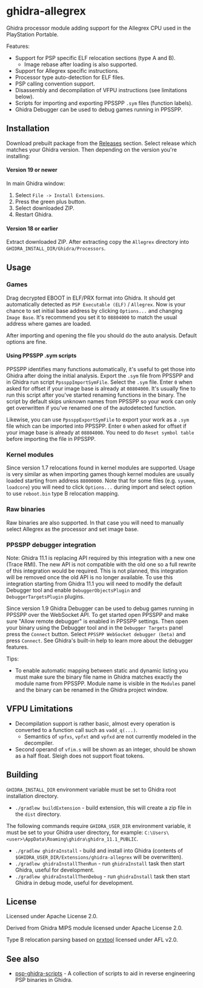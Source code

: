 ghidra-allegrex
===============

Ghidra processor module adding support for the Allegrex CPU used in the PlayStation Portable.

Features:

- Support for PSP specific ELF relocation sections (type A and B).
  - Image rebase after loading is also supported.
- Support for Allegrex specific instructions.
- Processor type auto-detection for ELF files.
- PSP calling convention support.
- Disassembly and decompilation of VFPU instructions (see limitations below).
- Scripts for importing and exporting PPSSPP `.sym` files (function labels).
- Ghidra Debugger can be used to debug games running in PPSSPP.

## Installation

Download prebuilt package from the [Releases](https://github.com/kotcrab/ghidra-rest-api/releases) section. Select release which matches
your Ghidra version. Then depending on the version you're installing:

#### Version 19 or newer

In main Ghidra window:
1. Select `File -> Install Extensions`.
2. Press the green plus button.
3. Select downloaded ZIP.
4. Restart Ghidra.

#### Version 18 or earlier

Extract downloaded ZIP. After extracting copy the `Allegrex` directory into `GHIDRA_INSTALL_DIR/Ghidra/Processors`.

## Usage

### Games

Drag decrypted EBOOT in ELF/PRX format into Ghidra. It should get automatically detected as `PSP Executable (ELF)`
/ `Allegrex`. Now is your chance to set initial base address by clicking `Options...` and changing `Image Base`. It's
recommend you set it to `08804000` to match the usual address where games are loaded.

After importing and opening the file you should do the auto analysis. Default options are fine.

#### Using PPSSPP .sym scripts

PPSSPP identifies many functions automatically, it's useful to get those into Ghidra after doing the initial analysis. Export
the `.sym` file from PPSSPP and in Ghidra run script
`PpssppImportSymFile`. Select the `.sym` file. Enter `0` when asked for offset if your image base is already at `08804000`.
It's usually fine to run this script after you've started renaming functions in the binary. The script by default skips
unknown names from PPSSPP so your work can only get overwritten if you've renamed one of the autodetected function.

Likewise, you can use `PpssppExportSymFile` to export your work as a `.sym` file which can be imported into PPSSPP. Enter `0`
when asked for offset if your image base is already at `08804000`. You need to do `Reset symbol table` before importing the
file in PPSSPP.

### Kernel modules

Since version 1.7 relocations found in kernel modules are supported. Usage is very similar as when importing games though
kernel modules are usually loaded starting from address `88000000`. Note that for some files (e.g. `sysmem`, `loadcore`) you
will need to click `Options...` during import and select option to use `reboot.bin` type B relocation mapping.

### Raw binaries

Raw binaries are also supported. In that case you will need to manually select Allegrex as the processor and set image base.

### PPSSPP debugger integration

Note: Ghidra 11.1 is replacing API required by this integration with a new one (Trace RMI). The new API is not compatible with the
old one so a full rewrite of this integration would be required. This is not planned, this integration will be removed once the
old API is no longer available. To use this integration starting from Ghidra 11.1 you will need to modify the default Debugger 
tool and enable `DebuggerObjectsPlugin` and `DebuggerTargetsPlugin` plugins.

Since version 1.9 Ghidra Debugger can be used to debug games running in PPSSPP over the WebSocket API. To get started open
PPSSPP and make sure "Allow remote debugger" is enabled in PPSSPP settings. Then open your binary using the Debugger tool and
in the `Debugger Targets` panel press the `Connect` button. Select `PPSSPP WebSocket debugger (beta)` and press `Connect`.
See Ghidra's built-in help to learn more about the debugger features.

Tips:

- To enable automatic mapping between static and dynamic listing you must make sure the binary file name in Ghidra matches exactly
  the module name from PPSSPP. Module name is visible in the `Modules` panel and the binary can be renamed in the Ghidra
  project window.

## VFPU Limitations

- Decompilation support is rather basic, almost every operation is converted to a function call such as `vadd_q(...)`.
  - Semantics of `vpfxs`, `vpfxt` and `vpfxd` are not currently modeled in the decompiler.
- Second operand of `vfim.s` will be shown as an integer, should be shown as a half float. Sleigh does not support float
  tokens.

## Building

`GHIDRA_INSTALL_DIR` environment variable must be set to Ghidra root installation directory.

- `./gradlew buildExtension` - build extension, this will create a zip file in the `dist` directory.

The following commands require `GHIDRA_USER_DIR` environment variable, it must be set to your Ghidra user
directory, for example: `C:\Users\<user>\AppData\Roaming\ghidra\ghidra_11.1_PUBLIC`.

- `./gradlew ghidraInstall` - build and install into Ghidra (contents of `$GHIDRA_USER_DIR/Extensions/ghidra-allegrex` will be overwritten).
- `./gradlew ghidraInstallThenRun` - run `ghidraInstall` task then start Ghidra, useful for development.
- `./gradlew ghidraInstallThenDebug` - run `ghidraInstall` task then start Ghidra in debug mode, useful for development.

## License

Licensed under Apache License 2.0.

Derived from Ghidra MIPS module licensed under Apache License 2.0.

Type B relocation parsing based on [prxtool](https://github.com/pspdev/prxtool) licensed under AFL v2.0.

## See also

- [psp-ghidra-scripts](https://github.com/pspdev/psp-ghidra-scripts) - A collection of scripts to aid in reverse engineering PSP binaries in Ghidra.
